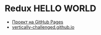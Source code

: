 # Redux HELLO WORLD

- [Проект на GitHub Pages](https://vertically-challenged.github.io/counter/)
- [vertically-challenged.github.io](https://vertically-challenged.github.io/react_calc/)
